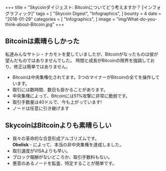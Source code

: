 +++
title = "Skycoinダイジェスト: Bitcoinについてどう考えますか？ [インフォグラフィック]"
tags = [
    "Skycoin Digest",
    "Infographics",
]
bounty = 4
date = "2018-01-29"
categories = [
    "Infographics",
]
image = "img/What-do-you-think-about-Bitcoin.jpg"
+++

## Bitcoinは素晴らしかった

私達みんなサトシ・ナカモトを愛していましたが、Bitcoinがなったものは彼が望んだものではありませんでした。
時間と成長がBitcoinの限界を強調しており、修正は簡単ではありません。

  * Bitcoinは中央集権化されてます。3つのマイナーがBitcoinの全てを操作しています。
  * 取引には数時間、数日も掛かることがあります。
  * 中央集権によって、Bitcoinには51%攻撃に非常に脆弱です。
  * 取引手数量は40ドルで、今も上がっています!
  * ノードは任意に引き継げます

## SkycoinはBitcoinよりも素晴らしい

  * 我々の革命的な合意形成アルゴリズムです。</br>
   __Obelisk__ - によって、本当の非中央集権を達成しました。
  * 取引速度がVISAよりも早い。
  * ブロック報酬がないどころか、取引手数料もない。
  * 悪意のあるノードを監査、特定することが簡単です。
